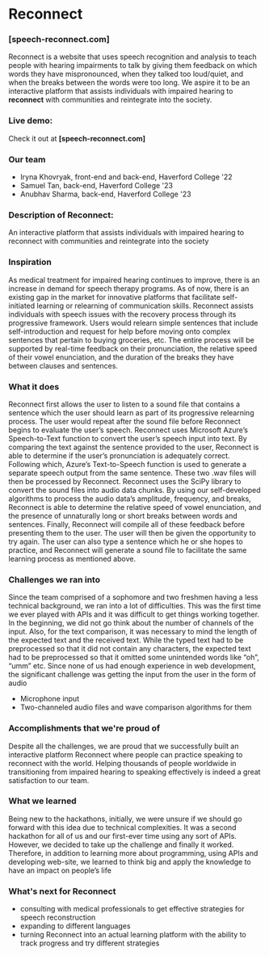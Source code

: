 # Reconnect
### [speech-reconnect.com]
Reconnect is a website that uses speech recognition and analysis to teach people with hearing impairments to talk by giving them feedback on which words they have mispronounced, when they talked too loud/quiet, and when the breaks between the words were too long. We aspire it to be an interactive platform that assists individuals with impaired hearing to **reconnect** with communities and reintegrate into the society.

### Live demo:
Check it out at **[speech-reconnect.com]** 

### Our team
- Iryna Khovryak, front-end and back-end, Haverford College '22
- Samuel Tan, back-end, Haverford College '23
- Anubhav Sharma, back-end, Haverford College '23

### Description of Reconnect:
An interactive platform that assists individuals with impaired hearing to reconnect with communities and reintegrate into the society

### Inspiration
As medical treatment for impaired hearing continues to improve, there is an increase in demand for speech therapy programs. As of now, there is an existing gap in the market for innovative platforms that facilitate self-initiated learning or relearning of communication skills. Reconnect assists individuals with speech issues with the recovery process through its progressive framework. Users would relearn simple sentences that include self-introduction and request for help before moving onto complex sentences that pertain to buying groceries, etc. The entire process will be supported by real-time feedback on their pronunciation, the relative speed of their vowel enunciation, and the duration of the breaks they have between clauses and sentences.  

### What it does
Reconnect first allows the user to listen to a sound file that contains a sentence which the user should learn as part of its progressive relearning process. The user would repeat after the sound file before Reconnect begins to evaluate the user’s speech.
Reconnect uses Microsoft Azure’s Speech-to-Text function to convert the user’s speech input into text. By comparing the text against the sentence provided to the user, Reconnect is able to determine if the user’s pronunciation is adequately correct. Following which, Azure’s Text-to-Speech function is used to generate a separate speech output from the same sentence. These two .wav files will then be processed by Reconnect.
Reconnect uses the SciPy library to convert the sound files into audio data chunks. By using our self-developed algorithms to process the audio data’s amplitude, frequency, and breaks, Reconnect is able to determine the relative speed of vowel enunciation, and the presence of unnaturally long or short breaks between words and sentences.
Finally, Reconnect will compile all of these feedback before presenting them to the user. The user will then be given the opportunity to try again. The user can also type a sentence which he or she hopes to practice, and Reconnect will generate a sound file to facilitate the same learning process as mentioned above.

### Challenges we ran into
Since the team comprised of a sophomore and two freshmen having a less technical background, we ran into a lot of difficulties. This was the first time we ever played with APIs and it was difficult to get things working together. In the beginning, we did not go think about the number of channels of the input. Also, for the text comparison, it was necessary to mind the length of the expected text and the received text. While the typed text had to be preprocessed so that it did not contain any characters, the expected text had to be preprocessed so that it omitted some unintended words like “oh”, “umm” etc. Since none of us had enough experience in web development, the significant challenge was getting the input from the user in the form of audio
- Microphone input
- Two-channeled audio files and wave comparison algorithms for them

### Accomplishments that we're proud of
Despite all the challenges, we are proud that we successfully built an interactive platform Reconnect where people can practice speaking to reconnect with the world. Helping thousands of people worldwide in transitioning from impaired hearing to speaking effectively is indeed a great satisfaction to our team.

### What we learned
Being new to the hackathons, initially, we were unsure if we should go forward with this idea due to technical complexities. It was a second hackathon for all of us and our first-ever time using any sort of APIs. However, we decided to take up the challenge and finally it worked. Therefore, in addition to learning more about programming, using APIs and developing web-site, we learned to think big and apply the knowledge to have an impact on people’s life

### What's next for Reconnect
- consulting with medical professionals to get effective strategies for speech reconstruction
- expanding to different languages
- turning Reconnect into an actual learning platform with the ability to track progress and try different strategies
